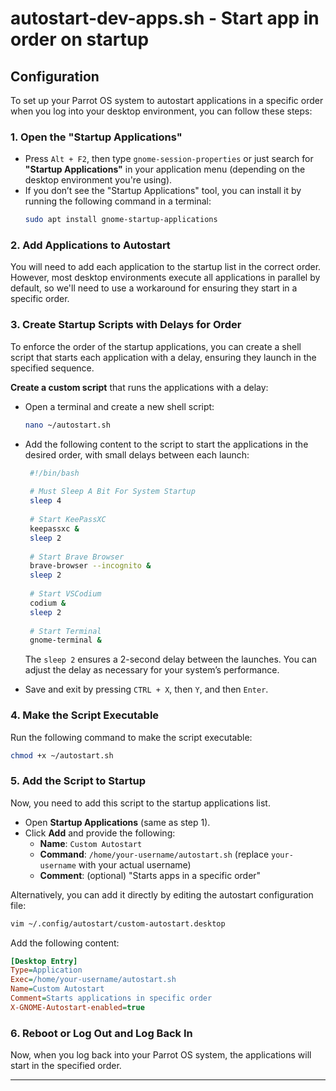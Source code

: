 # autostart-dev-apps.sh - Start app in order on startup

## Configuration

To set up your Parrot OS system to autostart applications in a specific order when you log into your desktop environment, you can follow these steps:

### 1. **Open the "Startup Applications"**
   - Press `Alt + F2`, then type `gnome-session-properties` or just search for **"Startup Applications"** in your application menu (depending on the desktop environment you're using).
   - If you don’t see the "Startup Applications" tool, you can install it by running the following command in a terminal:
     ```bash
     sudo apt install gnome-startup-applications
     ```

### 2. **Add Applications to Autostart**
   You will need to add each application to the startup list in the correct order. However, most desktop environments execute all applications in parallel by default, so we'll need to use a workaround for ensuring they start in a specific order.

### 3. **Create Startup Scripts with Delays for Order**
   To enforce the order of the startup applications, you can create a shell script that starts each application with a delay, ensuring they launch in the specified sequence.

   **Create a custom script** that runs the applications with a delay:

   - Open a terminal and create a new shell script:
     ```bash
     nano ~/autostart.sh
     ```
   - Add the following content to the script to start the applications in the desired order, with small delays between each launch:

     ```bash
      #!/bin/bash
      
      # Must Sleep A Bit For System Startup
      sleep 4
      
      # Start KeePassXC
      keepassxc &
      sleep 2
      
      # Start Brave Browser
      brave-browser --incognito &
      sleep 2
      
      # Start VSCodium
      codium &
      sleep 2
      
      # Start Terminal
      gnome-terminal &
     ```

     The `sleep 2` ensures a 2-second delay between the launches. You can adjust the delay as necessary for your system’s performance.

   - Save and exit by pressing `CTRL + X`, then `Y`, and then `Enter`.

### 4. **Make the Script Executable**
   Run the following command to make the script executable:
   ```bash
   chmod +x ~/autostart.sh
   ```

### 5. **Add the Script to Startup**
   Now, you need to add this script to the startup applications list.

   - Open **Startup Applications** (same as step 1).
   - Click **Add** and provide the following:
     - **Name**: `Custom Autostart`
     - **Command**: `/home/your-username/autostart.sh` (replace `your-username` with your actual username)
     - **Comment**: (optional) "Starts apps in a specific order"

   Alternatively, you can add it directly by editing the autostart configuration file:

   ```bash
   vim ~/.config/autostart/custom-autostart.desktop
   ```

   Add the following content:
   ```ini
   [Desktop Entry]
   Type=Application
   Exec=/home/your-username/autostart.sh
   Name=Custom Autostart
   Comment=Starts applications in specific order
   X-GNOME-Autostart-enabled=true
   ```

### 6. **Reboot or Log Out and Log Back In**
   Now, when you log back into your Parrot OS system, the applications will start in the specified order.

___
